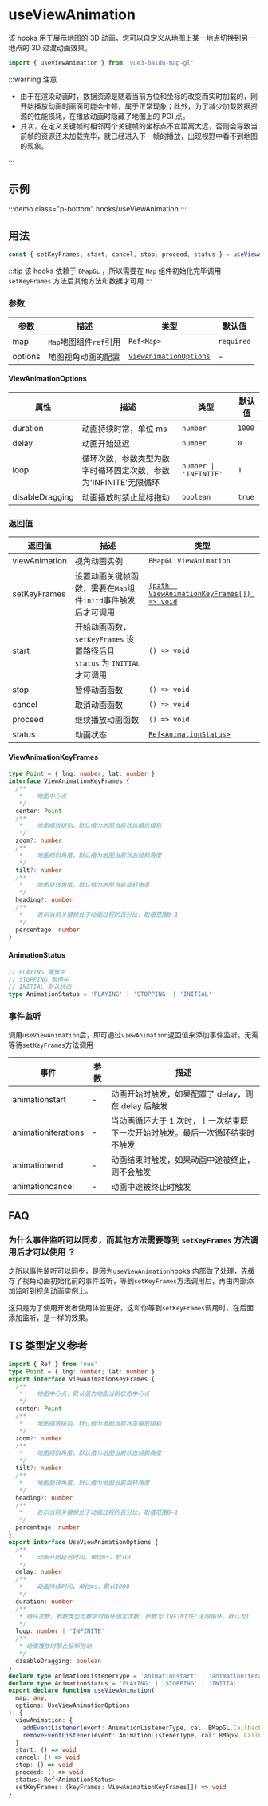 # useViewAnimation <Badge type="tip" text="^0.0.30" />

该 hooks 用于展示地图的 3D 动画，您可以自定义从地图上某一地点切换到另一地点的 3D 过渡动画效果。

```ts
import { useViewAnimation } from 'vue3-baidu-map-gl'
```

:::warning 注意

- 由于在渲染动画时，数据资源是随着当前方位和坐标的改变而实时加载的，刚开始播放动画时画面可能会卡顿，属于正常现象；此外，为了减少加载数据资源的性能损耗，在播放动画时隐藏了地图上的 POI 点。
- 其次，在定义关键帧时相邻两个关键帧的坐标点不宜距离太远，否则会导致当前帧的资源还未加载完毕，就已经进入下一帧的播放，出现视野中看不到地图的现象。

:::

## 示例

:::demo class="p-bottom"
hooks/useViewAnimation
:::

## 用法

```ts
const { setKeyFrames, start, cancel, stop, proceed, status } = useViewAnimation(map, options)
```

:::tip
该 hooks 依赖于 `BMapGL` ，所以需要在 `Map` 组件初始化完毕调用 `setKeyFrames` 方法后其他方法和数据才可用
:::

### 参数

| 参数    | 描述                   | 类型                                            | 默认值     |
| ------- | ---------------------- | ----------------------------------------------- | ---------- |
| map     | `Map`地图组件`ref`引用 | `Ref<Map>`                                      | `required` |
| options | 地图视角动画的配置     | [`ViewAnimationOptions`](#viewanimationoptions) | -          |

#### ViewAnimationOptions

| 属性            | 描述                                                             | 类型                   | 默认值 |
| --------------- | ---------------------------------------------------------------- | ---------------------- | ------ |
| duration        | 动画持续时常，单位 ms                                            | `number`               | `1000` |
| delay           | 动画开始延迟                                                     | `number`               | `0`    |
| loop            | 循环次数，参数类型为数字时循环固定次数，参数为'INFINITE'无限循环 | `number \| 'INFINITE'` | `1`    |
| disableDragging | 动画播放时禁止鼠标拖动                                           | `boolean`              | `true` |

### 返回值

| 返回值          | 描述                                                                     | 类型                                                                  |
| ------------- | ------------------------------------------------------------------------ | --------------------------------------------------------------------- |
| viewAnimation | 视角动画实例                                                             | `BMapGL.ViewAnimation`                                                |
| setKeyFrames  | 设置动画关键帧函数，需要在`Map`组件`initd`事件触发后才可调用             | [`(path: ViewAnimationKeyFrames[]) => void`](#viewanimationkeyframes) |
| start         | 开始动画函数，`setKeyFrames` 设置路径后且 `status` 为 `INITIAL` 才可调用 | `() => void`                                                          |
| stop          | 暂停动画函数                                                             | `() => void`                                                          |
| cancel        | 取消动画函数                                                             | `() => void`                                                          |
| proceed       | 继续播放动画函数                                                         | `() => void`                                                          |
| status        | 动画状态                                                                 | [`Ref<AnimationStatus>`](#animationstatus)                            |

#### ViewAnimationKeyFrames

```ts
type Point = { lng: number; lat: number }
interface ViewAnimationKeyFrames {
  /**
   * 	地图中心点
   */
  center: Point
  /**
   * 	地图缩放级别，默认值为地图当前状态缩放级别
   */
  zoom?: number
  /**
   * 	地图倾斜角度，默认值为地图当前状态倾斜角度
   */
  tilt?: number
  /**
   * 	地图旋转角度，默认值为地图当前旋转角度
   */
  heading?: number
  /**
   * 	表示当前关键帧处于动画过程的百分比，取值范围0~1
   */
  percentage: number
}
```

#### AnimationStatus

```ts
// PLAYING 播放中
// STOPPING 暂停中
// INITIAL 默认状态
type AnimationStatus = 'PLAYING' | 'STOPPING' | 'INITIAL'
```

### 事件监听

调用`useViewAnimation`后，即可通过`viewAnimation`返回值来添加事件监听，无需等待`setKeyFrames`方法调用

| 事件                | 参数 | 描述                                                                          |
| ------------------- | ---- | ----------------------------------------------------------------------------- |
| animationstart      | -    | 动画开始时触发，如果配置了 delay，则在 delay 后触发                           |
| animationiterations | -    | 当动画循环大于 1 次时，上一次结束既下一次开始时触发。最后一次循环结束时不触发 |
| animationend        | -    | 动画结束时触发，如果动画中途被终止，则不会触发                                |
| animationcancel     | -    | 动画中途被终止时触发                                                          |

## FAQ

### 为什么事件监听可以同步，而其他方法需要等到 `setKeyFrames` 方法调用后才可以使用 ？

之所以事件监听可以同步，是因为`useViewAnimation`hooks 内部做了处理，先缓存了视角动画初始化前的事件监听，等到`setKeyFrames`方法调用后，再由内部添加监听到视角动画实例上。

这只是为了使用开发者使用体验更好，这和你等到`setKeyFrames`调用时，在后面添加监听，是一样的效果。

## TS 类型定义参考

```ts
import { Ref } from 'vue'
type Point = { lng: number; lat: number }
export interface ViewAnimationKeyFrames {
  /**
   * 	地图中心点，默认值为地图当前状态中心点
   */
  center: Point
  /**
   * 	地图缩放级别，默认值为地图当前状态缩放级别
   */
  zoom?: number
  /**
   * 	地图倾斜角度，默认值为地图当前状态倾斜角度
   */
  tilt?: number
  /**
   * 	地图旋转角度，默认值为地图当前旋转角度
   */
  heading?: number
  /**
   * 	表示当前关键帧处于动画过程的百分比，取值范围0~1
   */
  percentage: number
}
export interface UseViewAnimationOptions {
  /**
   * 	动画开始延迟时间，单位ms，默认0
   */
  delay: number
  /**
   * 	动画持续时间，单位ms，默认1000
   */
  duration: number
  /**
   * 循环次数，参数类型为数字时循环固定次数，参数为'INFINITE'无限循环，默认为1
   */
  loop: number | 'INFINITE'
  /**
   * 动画播放时禁止鼠标拖动
   */
  disableDragging: boolean
}
declare type AnimationListenerType = 'animationstart' | 'animationiterations' | 'animationend' | 'animationcancel'
declare type AnimationStatus = 'PLAYING' | 'STOPPING' | 'INITIAL'
export declare function useViewAnimation(
  map: any,
  options: UseViewAnimationOptions
): {
  viewAnimation: {
    addEventListener(event: AnimationListenerType, cal: BMapGL.Callback): void
    removeEventListener(event: AnimationListenerType, cal: BMapGL.Callback): void
  }
  start: () => void
  cancel: () => void
  stop: () => void
  proceed: () => void
  status: Ref<AnimationStatus>
  setKeyFrames: (keyFrames: ViewAnimationKeyFrames[]) => void
}
```
